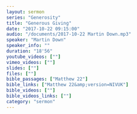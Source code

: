 ```yaml
---
layout: sermon
series: "Generosity"
title: "Generous Giving"
date: "2017-10-22 09:15:00"
audio: "/documents/2017-10-22 Martin Down.mp3"
speaker: "Martin Down"
speaker_info: ""
duration: "18'56"
youtube_videos: [""]
vimeo_videos: [""]
slides: [""]
files: [""]
bible_passages: ["Matthew 22"]
bible_links: ["Matthew 22&amp;version=NIVUK"]
bible_videos: [""]
bible_videos_links: [""]
category: "sermon"
---
```

